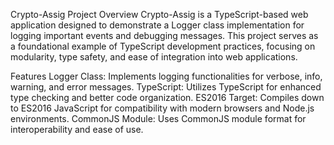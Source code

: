 Crypto-Assig Project
Overview
Crypto-Assig is a TypeScript-based web application designed to demonstrate a Logger class implementation for logging important events and debugging messages. This project serves as a foundational example of TypeScript development practices, focusing on modularity, type safety, and ease of integration into web applications.

Features
Logger Class: Implements logging functionalities for verbose, info, warning, and error messages.
TypeScript: Utilizes TypeScript for enhanced type checking and better code organization.
ES2016 Target: Compiles down to ES2016 JavaScript for compatibility with modern browsers and Node.js environments.
CommonJS Module: Uses CommonJS module format for interoperability and ease of use.
